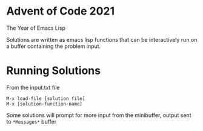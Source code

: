 # Advent of Code 2021

The Year of Emacs Lisp

Solutions are written as emacs lisp functions that can be interactively run on a buffer containing the problem input.


# Running Solutions

From the input.txt file

```
M-x load-file [solution file]
M-x [solution-function-name]
```

Some solutions will prompt for more input from the minibuffer, output sent to `*Messages*` buffer
